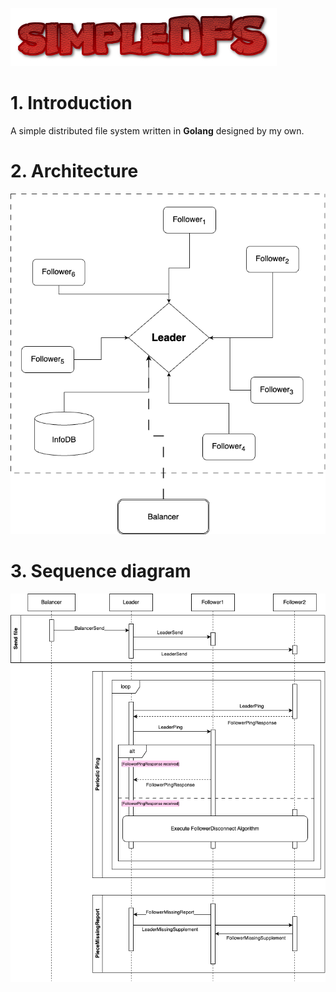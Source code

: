 ![logo](res/logo.png "simpleDFS")

# 1. Introduction

A simple distributed file system written in **Golang** designed by my own.

# 2. Architecture

![architecture](res/simple-dfs-architecture.png)

# 3. Sequence diagram

![seq-diagram](res/simple-dfs-sequence-dig.png)

